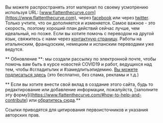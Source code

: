 Вы можете распространять этот материал по своему усмотрению используя URL: [www.flattenthecurve.com](https://www.flattenthecurve.com), через [facebook](https://www.facebook.com/photo.php?fbid=10158003174454431&set=a.10150142889684431&type=3&theater) или через [twitter](https://twitter.com/figgyjam/status/1236346020855861248). Только учтите, что он дополняется и изменяется. Самое важное - это скорость, поэтому хороший план действий сейчас лучше, чем идеальный, но позже. Если вы хотите помочь с переводом на другой язык, свяжитесь с нами через [контактную страницу](/contact/). Работы на итальянским, французским, немецким и испанским переводами уже ведутся.

** Обновление **: мы создали рассылку по электронной почте, чтобы помочь вам быть в курсе новостей COVID19 и работ, ведущихся над тем, чтобы #сгладитьпик и #замедлитьэпидемию. [Вы можете подписаться здесь](https://flattenthecurve.substack.com/) (это бесплатно, без спама, рекламы и т.д.)

** Если вы хотите внести свой вклад в создание этого сайта, будь то редактирование или добавление информации, пожалуйста, [заполните эту форму]((https://www.flattenthecurve.com/#how-to-help-and-contribute) или [обратитесь сюда](/contact/).**

Ссылки приводятся для цитирования первоисточников и указания авторских прав.
